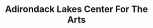 ---
layout: repo
title: "Adirondack Lakes Center For The Arts"
id: 19284
permalink: repos/19284/
---